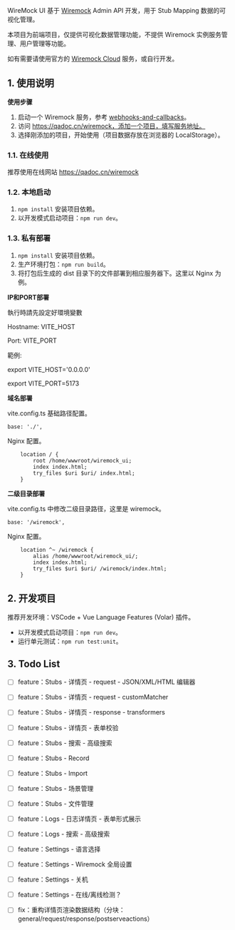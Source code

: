 
WireMock UI 基于 [Wiremock](https://wiremock.org/) Admin API 开发，用于 Stub Mapping 数据的可视化管理。

本项目为前端项目，仅提供可视化数据管理功能，不提供 Wiremock 实例服务管理、用户管理等功能。

如有需要请使用官方的 [Wiremock Cloud](https://www.wiremock.io/) 服务，或自行开发。

## 1. 使用说明

**使用步骤**

1. 启动一个 Wiremock 服务，参考 [webhooks-and-callbacks](https://wiremock.org/docs/webhooks-and-callbacks/)。
2. 访问 https://qadoc.cn/wiremock，添加一个项目，填写服务地址。
3. 选择刚添加的项目，开始使用（项目数据存放在浏览器的 LocalStorage）。

### 1.1. 在线使用

推荐使用在线网站 https://qadoc.cn/wiremock

### 1.2. 本地启动

1. `npm install` 安装项目依赖。
2. 以开发模式启动项目：`npm run dev`。

### 1.3. 私有部署

1. `npm install` 安装项目依赖。
2. 生产环境打包：`npm run build`。
3. 将打包后生成的 dist 目录下的文件部署到相应服务器下。这里以 Nginx 为例。

**IP和PORT部署**

執行時請先設定好環境變數

Hostname: VITE_HOST

Port: VITE_PORT

範例:

export VITE_HOST='0.0.0.0'

export VITE_PORT=5173


**域名部署**

vite.config.ts 基础路径配置。

```
base: './',
```

Nginx 配置。


```
    location / {
        root /home/wwwroot/wiremock_ui;
        index index.html;
        try_files $uri $uri/ index.html;
    }
```

**二级目录部署**

vite.config.ts 中修改二级目录路径，这里是 wiremock。

```
base: '/wiremock',
```

Nginx 配置。

```
    location ^~ /wiremock {
        alias /home/wwwroot/wiremock_ui/;
        index index.html;
        try_files $uri $uri/ /wiremock/index.html;
    }
```

## 2. 开发项目

推荐开发环境：VSCode + Vue Language Features (Volar) 插件。

- 以开发模式启动项目：`npm run dev`。
- 运行单元测试：`npm run test:unit`。

## 3. Todo List

- [ ] feature：Stubs - 详情页 - request - JSON/XML/HTML 编辑器
- [ ] feature：Stubs - 详情页 - request - customMatcher
- [ ] feature：Stubs - 详情页 - response - transformers
- [ ] feature：Stubs - 详情页 - 表单校验
- [ ] feature：Stubs - 搜索 - 高级搜索
- [ ] feature：Stubs - Record
- [ ] feature：Stubs - Import
- [ ] feature：Stubs - 场景管理
- [ ] feature：Stubs - 文件管理
- [ ] feature：Logs - 日志详情页 - 表单形式展示
- [ ] feature：Logs - 搜索 - 高级搜索
- [ ] feature：Settings - 语言选择
- [ ] feature：Settings - Wiremock 全局设置
- [ ] feature：Settings - 关机
- [ ] feature：Settings - 在线/离线检测？
- [ ] fix：重构详情页渲染数据结构（分块：general/request/response/postserveactions）


